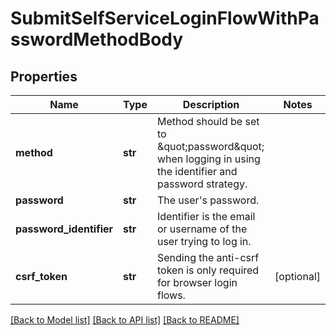 # SubmitSelfServiceLoginFlowWithPasswordMethodBody


## Properties
Name | Type | Description | Notes
------------ | ------------- | ------------- | -------------
**method** | **str** | Method should be set to \&quot;password\&quot; when logging in using the identifier and password strategy. | 
**password** | **str** | The user&#39;s password. | 
**password_identifier** | **str** | Identifier is the email or username of the user trying to log in. | 
**csrf_token** | **str** | Sending the anti-csrf token is only required for browser login flows. | [optional] 

[[Back to Model list]](../README.md#documentation-for-models) [[Back to API list]](../README.md#documentation-for-api-endpoints) [[Back to README]](../README.md)



